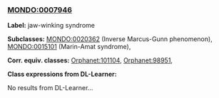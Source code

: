 
### [MONDO:0007946](http://purl.obolibrary.org/obo/MONDO_0007946)
**Label:** jaw-winking syndrome

**Subclasses:** [MONDO:0020362](http://purl.obolibrary.org/obo/MONDO_0020362) (Inverse Marcus-Gunn phenomenon), [MONDO:0015101](http://purl.obolibrary.org/obo/MONDO_0015101) (Marin-Amat syndrome), 

**Corr. equiv. classes:** [Orphanet:101104](http://www.orpha.net/ORDO/Orphanet_101104), [Orphanet:98951](http://www.orpha.net/ORDO/Orphanet_98951), 

**Class expressions from DL-Learner:**

No results from DL-Learner...



